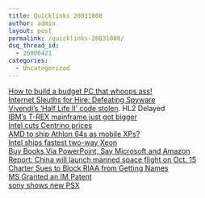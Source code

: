 ```yaml
---
title: Quicklinks 20031008
author: admin
layout: post
permalink: /quicklinks-20031008/
dsq_thread_id:
  - 26006421
categories:
  - Uncategorized
---
```

[How to build a budget PC that whoops ass!][1]  
[Internet Sleuths for Hire: Defeating Spyware][2]  
[Vivendi&#8217;s &#8216;Half Life II&#8217; code stolen][3]. HL2 Delayed  
[IBM&#8217;s T-REX mainframe just got bigger][4]  
[Intel cuts Centrino prices][5]  
[AMD to ship Athlon 64s as mobile XPs?][6]  
[Intel ships fastest two-way Xeon][7]  
[Buy Books Via PowerPoint, Say Microsoft and Amazon][8]  
[Report: China will launch manned space flight on Oct. 15][9]  
[Charter Sues to Block RIAA from Getting Names][10]  
[MS Granted an IM Patent][11]  
[sony shows new PSX][12]

 [1]: http://www.indygamers.com/modules.php?name=Reviews&rop=showcontent&id=6
 [2]: http://www.newsfactor.com/perl/story/22432.html
 [3]: http://money.cnn.com/2003/10/07/technology/vivendi_code.reut/index.htm?cnn=yes
 [4]: http://www.theregister.co.uk/content/61/33276.html
 [5]: http://www.theregister.co.uk/content/3/33224.html
 [6]: http://www.theregister.co.uk/content/3/33223.html
 [7]: http://www.theregister.co.uk/content/3/33225.html
 [8]: http://news.google.com/url?ntc=04SB0&q=http://www.cbronline.com/todaysnews/a4908a7b4d67600d80256db90018c59f
 [9]: http://news.google.com/url?ntc=04SF0&q=http://www.usatoday.com/news/world/2003-10-08-china-space_x.htm
 [10]: http://news.google.com/url?ntc=04SN0&q=http://asia.reuters.com/newsArticle.jhtml%3Ftype%3DinternetNews%26storyID%3D3574227
 [11]: http://www.bink.nu/BinkPortal/DesktopModules/ArticleDetail.aspx?ArticleID=243
 [12]: http://www.sony.net/SonyInfo/News/Press/200310/03-1007E/